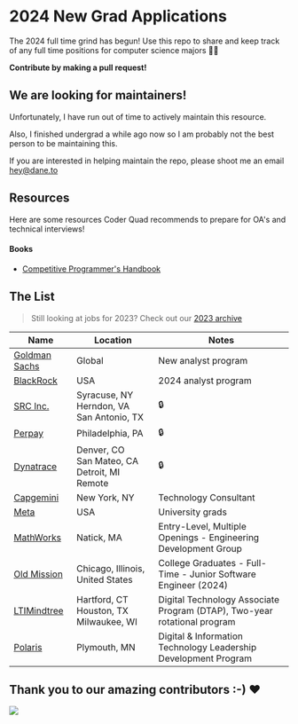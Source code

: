 # 2024 New Grad Applications

The 2024 full time grind has begun! Use this repo to share and keep track of any full time positions for computer science majors 🧑‍💻

**Contribute by making a pull request!**

## We are looking for maintainers!

Unfortunately, I have run out of time to actively maintain this resource. 

Also, I finished undergrad a while ago now so I am probably not the best person to be maintaining this.

If you are interested in helping maintain the repo, please shoot me an email [hey@dane.to](mailto:hey@dane.to)

## Resources

Here are some resources Coder Quad recommends to prepare for OA's and technical interviews!

#### Books

- [Competitive Programmer's Handbook](https://cses.fi/book/book.pdf)

## The List

> Still looking at jobs for 2023? Check out our [2023 archive](/README-2023.md)

| Name                                                                                                                                                 | Location        | Notes                       |
| ---------------------------------------------------------------------------------------------------------------------------------------------------- | --------------- | --------------------------- |
| [Goldman Sachs](https://www.goldmansachs.com/careers/students/programs/americas/new-analyst-program.html)                                            | Global          | New analyst program         |
| [BlackRock](https://blackrock.tal.net/vx/lang-en-GB/mobile-0/brand-3/xf-232eb66ac89a/candidate/so/pm/1/pl/1/opp/7893-Analyst-Program-Americas/en-GB) | USA             | 2024 analyst program        |
| [SRC Inc.](https://jobs.jobvite.com/src-inc/job/olr7mfwZ) | Syracuse, NY <br> Herndon, VA <br>  San Antonio, TX  | 🔒 |
| [Perpay](https://jobs.lever.co/perpay/032c6423-f7b4-4d6a-b369-a415630948e8) | Philadelphia, PA | 🔒 |
| [Dynatrace](https://app.ripplematch.com/v2/public/job/edf0d492/details?utm_source=Github&utm_medium=organic_social&utm_campaign=growth_github&utm_content=dyna&utm_term=null) | Denver, CO <br> San Mateo, CA <br> Detroit, MI <br> Remote | 🔒 |
| [Capgemini](https://www.capgemini.com/jobs/N92ZBYcBf9EzbUpvy_Nu/071398-technology-consultant---new-york---campus-recruiting-2024/?utm_source=Indeed&utm_medium=organic&utm_campaign=Indeed&idOrigine=1522&jobPipeline=Indeed) | New York, NY | Technology Consultant |
| [Meta](https://www.metacareers.com/careerprograms/students/?p[teams][0]=Internship%20-%20Engineering%2C%20Tech%20%26%20Design&p[teams][1]=Internship%20-%20Business&p[teams][2]=Internship%20-%20PhD&p[teams][3]=University%20Grad%20-%20PhD%20%26%20Postdoc&p[teams][4]=University%20Grad%20-%20Engineering%2C%20Tech%20%26%20Design&p[teams][5]=University%20Grad%20-%20Business&teams[0]=University%20Grad%20-%20Business&teams[1]=University%20Grad%20-%20Engineering%2C%20Tech%20%26%20Design#openpositions) | USA | University grads |
| [MathWorks](https://www.mathworks.com/company/jobs/opportunities/16217?source=19210&s_eid=Rci_19210)  | Natick, MA | Entry-Level, Multiple Openings - Engineering Development Group |
| [Old Mission](https://www.oldmissioncapital.com/careers/?gh_jid=5643831003)  | Chicago, Illinois, United States | College Graduates - Full-Time - Junior Software Engineer (2024) |
| [LTIMindtree](https://careers.ltimindtree.com/job/Digital-Technology-Associate/848922801/)  | Hartford, CT <br> Houston, TX <br> Milwaukee, WI <br> | Digital Technology Associate Program (DTAP), Two-year rotational program |
| [Polaris](https://app.ripplematch.com/v2/public/job/bca88d1b/details?utm_source=Github&utm_medium=organic_social&utm_campaign=growth_github&utm_content=role&utm_term=null)  | Plymouth, MN | Digital & Information Technology Leadership Development Program |

## Thank you to our amazing contributors :-) ❤️

<a href="https://github.com/coderQuad/New-Grad-Positions-2023/graphs/contributors">
  <img src="https://contrib.rocks/image?repo=coderQuad/New-Grad-Positions-2023&columns=24&max=480" />
</a>
